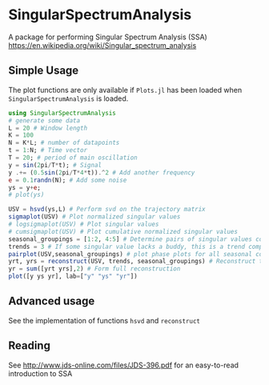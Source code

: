 # SingularSpectrumAnalysis
A package for performing Singular Spectrum Analysis (SSA) https://en.wikipedia.org/wiki/Singular_spectrum_analysis

## Simple Usage
The plot functions are only available if `Plots.jl` has been loaded when `SingularSpectrumAnalysis` is loaded.
```julia
using SingularSpectrumAnalysis
# generate some data
L = 20 # Window length
K = 100
N = K*L; # number of datapoints
t = 1:N; # Time vector
T = 20; # period of main oscillation
y = sin(2pi/T*t); # Signal
y .+= (0.5sin(2pi/T*4*t)).^2 # Add another frequency
e = 0.1randn(N); # Add some noise
ys = y+e;
# plot(ys)

USV = hsvd(ys,L) # Perform svd on the trajectory matrix
sigmaplot(USV) # Plot normalized singular values
# logsigmaplot(USV) # Plot singular values
# cumsigmaplot(USV) # Plot cumulative normalized singular values
seasonal_groupings = [1:2, 4:5] # Determine pairs of singular values corresponding to seasonal components
trends = 3 # If some singular value lacks a buddy, this is a trend component
pairplot(USV,seasonal_groupings) # plot phase plots for all seasonal components
yrt, yrs = reconstruct(USV, trends, seasonal_groupings) # Reconstruct the underlying signal without noise, based on all identified components with significant singular values
yr = sum([yrt yrs],2) # Form full reconstruction
plot([y ys yr], lab=["y" "ys" "yr"])
```

## Advanced usage
See the implementation of functions `hsvd` and `reconstruct`

## Reading
See http://www.jds-online.com/files/JDS-396.pdf for an easy-to-read introduction to SSA
